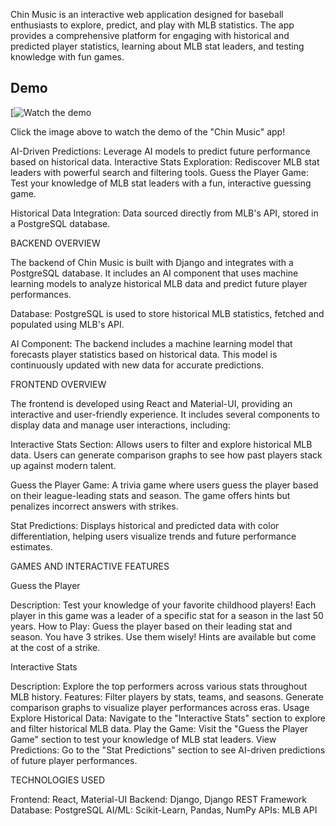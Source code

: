 Chin Music is an interactive web application designed for baseball enthusiasts to explore, predict, and play with MLB statistics. The app provides a comprehensive platform for engaging with historical and predicted player statistics, learning about MLB stat leaders, and testing knowledge with fun games.


## Demo

[![Watch the demo](https://www.loom.com/share/c02ab1f0d0f0430a8d42c1f2f46651f4?t=0)

Click the image above to watch the demo of the "Chin Music" app!


AI-Driven Predictions: Leverage AI models to predict future performance based on historical data.
Interactive Stats Exploration: Rediscover MLB stat leaders with powerful search and filtering tools.
Guess the Player Game: Test your knowledge of MLB stat leaders with a fun, interactive guessing game.

Historical Data Integration: Data sourced directly from MLB's API, stored in a PostgreSQL database.


BACKEND OVERVIEW

The backend of Chin Music is built with Django and integrates with a PostgreSQL database. It includes an AI component that uses machine learning models to analyze historical MLB data and predict future player performances.

Database: PostgreSQL is used to store historical MLB statistics, fetched and populated using MLB's API.

AI Component: The backend includes a machine learning model that forecasts player statistics based on historical data. This model is continuously updated with new data for accurate predictions.

FRONTEND OVERVIEW

The frontend is developed using React and Material-UI, providing an interactive and user-friendly experience. It includes several components to display data and manage user interactions, including:

Interactive Stats Section: Allows users to filter and explore historical MLB data. Users can generate comparison graphs to see how past players stack up against modern talent.

Guess the Player Game: A trivia game where users guess the player based on their league-leading stats and season. The game offers hints but penalizes incorrect answers with strikes.

Stat Predictions: Displays historical and predicted data with color differentiation, helping users visualize trends and future performance estimates.

GAMES AND INTERACTIVE FEATURES

Guess the Player

Description: Test your knowledge of your favorite childhood players! Each player in this game was a leader of a specific stat for a season in the last 50 years.
How to Play:
Guess the player based on their leading stat and season.
You have 3 strikes. Use them wisely!
Hints are available but come at the cost of a strike.

Interactive Stats

Description: Explore the top performers across various stats throughout MLB history.
Features:
Filter players by stats, teams, and seasons.
Generate comparison graphs to visualize player performances across eras.
Usage
Explore Historical Data: Navigate to the "Interactive Stats" section to explore and filter historical MLB data.
Play the Game: Visit the "Guess the Player Game" section to test your knowledge of MLB stat leaders.
View Predictions: Go to the "Stat Predictions" section to see AI-driven predictions of future player performances.


TECHNOLOGIES USED

Frontend: React, Material-UI
Backend: Django, Django REST Framework
Database: PostgreSQL
AI/ML: Scikit-Learn, Pandas, NumPy
APIs: MLB API


